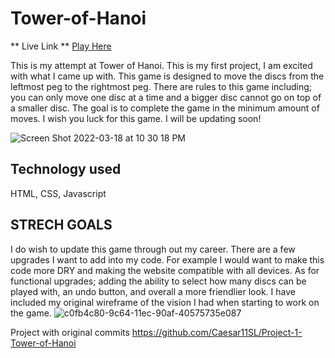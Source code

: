 # Tower-of-Hanoi

** Live Link **
[Play Here](https://caesar11sl.github.io/Tower-of-Hanoi/)

This is my attempt at Tower of Hanoi. This is my first project, I am excited with what I came up with. This game is designed to move the discs from the leftmost peg to the rightmost peg. There are rules to this game including; you can only move one disc at a time and a bigger disc cannot go on top of a smaller disc. The goal is to complete the game in the minimum amount of moves. I wish you luck for this game. I will be updating soon!


![Screen Shot 2022-03-18 at 10 30 18 PM](https://user-images.githubusercontent.com/97268174/159109173-0715822b-0d41-44ea-8c19-263227fd21d6.png)

## Technology used
HTML, CSS, Javascript

## STRECH GOALS
I do wish to update this game through out my career. There are a few upgrades I want to add into my code. For example I would want to make this code more DRY and making the website compatible with all devices. As for functional upgrades; adding the ability to select how many discs can be played with, an undo button, and overall a more friendlier look. 
I have included my original wireframe of the vision I had when starting to work on the game. 
![c0fb4c80-9c64-11ec-90af-40575735e087](https://user-images.githubusercontent.com/97268174/159109557-0351bd0f-04bb-4b22-9a8c-7c658dbe69dc.jpeg)


Project with original commits https://github.com/Caesar11SL/Project-1-Tower-of-Hanoi

